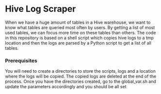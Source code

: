 # Hive Log Scraper

When we have a huge amount of tables in a Hive warehouse, we want to know what tables are queried most often by users.
By getting a list of most used tables, we can focus more time on these tables than others. The code in this repository is based on a shell 
script which copies hive logs to a tmp location and then the logs are parsed by a Python script to get a list of all tables.

### Prerequisites

You will need to create a directories to store the scripts, logs and a location where the logs will be copied. The copied logs are deleted
at the end of the process. Once you have the directories created, go to the global_var.sh and update the parameters accordingly and you 
should be all set

